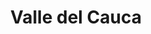 ---
title: Valle del Cauca
menu:
  main:
    parent: departamentos
type: departamentos
layout: single
image: /images/regiones/departamentos/valle-del-cauca.jpg
bgImage: /images/regiones/departamentos/valle-del-cauca-banner.jpg
especies_registradas: 10317
especies_continentales: 9990
especies_marinas: 284
observaciones_continentales: 626363
observaciones_marinos: 14242
---